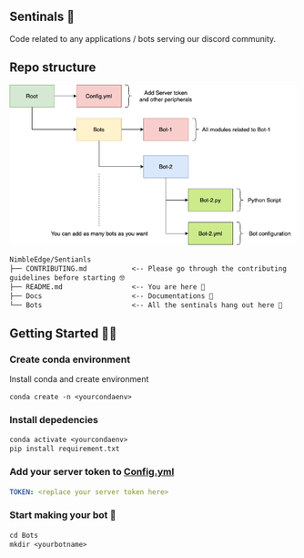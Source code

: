 ## Sentinals 🤖

Code related to any applications / bots serving our discord community.

## Repo structure

<p align="center">
  <img src="./assets/structure.png" />
</p>

```
NimbleEdge/Sentianls
├── CONTRIBUTING.md           <-- Please go through the contributing guidelines before starting 🤓
├── README.md                 <-- You are here 📌
├── Docs                      <-- Documentations 📄
└── Bots                      <-- All the sentinals hang out here 🌝 
```

## Getting Started 🦾🤖

### Create conda environment 

Install conda and create environment

```
conda create -n <yourcondaenv>
```

### Install depedencies

```
conda activate <yourcondaenv>
pip install requirement.txt
```
### Add your server token to [Config.yml](https://github.com/NimbleEdge/Sentinels/blob/master/config/config.yml)

```yml
TOKEN: <replace your server token here>

```

### Start making your bot 🦾
```
cd Bots
mkdir <yourbotname>
```

